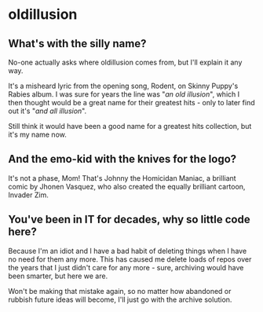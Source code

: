 # oldillusion

## What's with the silly name?

No-one actually asks where oldillusion comes from, but I'll explain it any way.

It's a misheard lyric from the opening song, Rodent, on Skinny Puppy's Rabies album.  I was sure for years the line was "*an old illusion*", which I then thought would be a great name for their greatest hits - only to later find out it's "*and all illusion*".

Still think it would have been a good name for a greatest hits collection, but it's my name now.

## And the emo-kid with the knives for the logo?

It's not a phase, Mom!  That's Johnny the Homicidan Maniac, a brilliant comic by Jhonen Vasquez, who also created the equally brilliant cartoon, Invader Zim.

## You've been in IT for decades, why so little code here?

Because I'm an idiot and I have a bad habit of deleting things when I have no need for them any more.  This has caused me delete loads of repos over the years that I just didn't care for any more - sure, archiving would have been smarter, but here we are.

Won't be making that mistake again, so no matter how abandoned or rubbish future ideas will become, I'll just go with the archive solution.
